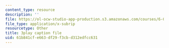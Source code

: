 ```yaml
---
content_type: resource
description: ''
file: https://ol-ocw-studio-app-production.s3.amazonaws.com/courses/6-004-computation-structures-spring-2017/61b841cfe663df29f3cbd312edfcc631_S1PUUyVdC9M.srt
file_type: application/x-subrip
resourcetype: Other
title: 3play caption file
uid: 61b841cf-e663-df29-f3cb-d312edfcc631
---
```

